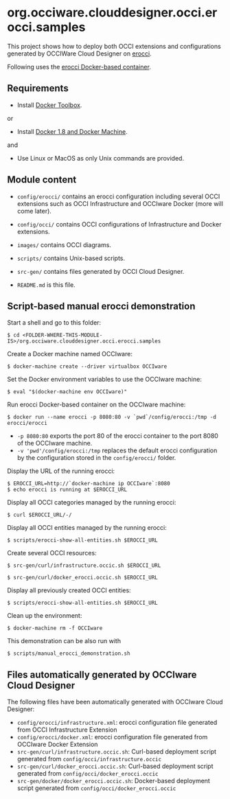 # org.occiware.clouddesigner.occi.erocci.samples

This project shows how to deploy both OCCI extensions and configurations generated by OCCIWare Cloud Designer on [erocci](http://erocci.ow2.org).

Following uses the [erocci Docker-based container](https://github.com/erocci/docker-erocci).

## Requirements

- Install [Docker Toolbox](https://www.docker.com/docker-toolbox).

or

- Install [Docker 1.8 and Docker Machine](https://www.docker.com/).

and

- Use Linux or MacOS as only Unix commands are provided.

## Module content

- `config/erocci/` contains an erocci configuration including several OCCI extensions such as OCCI Infrastructure and OCCIware Docker (more will come later).

- `config/occi/` contains OCCI configurations of Infrastructure and Docker extensions.

- `images/` contains OCCI diagrams.

- `scripts/` contains Unix-based scripts.

- `src-gen/` contains files generated by OCCI Cloud Designer.

- `README.md` is this file.

## Script-based manual erocci demonstration

Start a shell and go to this folder:

    $ cd <FOLDER-WHERE-THIS-MODULE-IS>/org.occiware.clouddesigner.occi.erocci.samples

Create a Docker machine named OCCIware:

    $ docker-machine create --driver virtualbox OCCIware

Set the Docker environment variables to use the OCCIware machine:

    $ eval "$(docker-machine env OCCIware)"

Run erocci Docker-based container on the OCCIware machine:

    $ docker run --name erocci -p 8080:80 -v `pwd`/config/erocci:/tmp -d erocci/erocci

- `-p 8080:80` exports the port 80 of the erocci container to the port 8080 of the OCCIware machine.
- `-v 'pwd'/config/erocci:/tmp` replaces the default erocci configuration by the configuration stored in the `config/erocci/` folder.

Display the URL of the running erocci:

	$ EROCCI_URL=http://`docker-machine ip OCCIware`:8080
	$ echo erocci is running at $EROCCI_URL

Display all OCCI categories managed by the running erocci:

    $ curl $EROCCI_URL/-/

Display all OCCI entities managed by the running erocci:

    $ scripts/erocci-show-all-entities.sh $EROCCI_URL

Create several OCCI resources:

	$ src-gen/curl/infrastructure.occic.sh $EROCCI_URL

	$ src-gen/curl/docker_erocci.occic.sh $EROCCI_URL

Display all previously created OCCI entities:

	$ scripts/erocci-show-all-entities.sh $EROCCI_URL

Clean up the environment:

	$ docker-machine rm -f OCCIware

This demonstration can be also run with

	$ scripts/manual_erocci_demonstration.sh

## Files automatically generated by OCCIware Cloud Designer

The following files have been automatically generated with OCCIware Cloud Designer:
* `config/erocci/infrastructure.xml`: erocci configuration file generated from OCCI Infrastructure Extension
* `config/erocci/docker.xml`: erocci configuration file generated from OCCIware Docker Extension
* `src-gen/curl/infrastructure.occic.sh`: Curl-based deployment script generated from `config/occi/infrastructure.occic`
* `src-gen/curl/docker_erocci.occic.sh`: Curl-based deployment script generated from `config/occi/docker_erocci.occic`
* `src-gen/docker/docker_erocci.occic.sh`: Docker-based deployment script generated from `config/occi/docker_erocci.occic`
